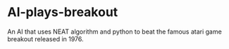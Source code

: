 # AI-plays-breakout
An AI that uses NEAT algorithm and python to beat the famous atari game breakout released in 1976.
